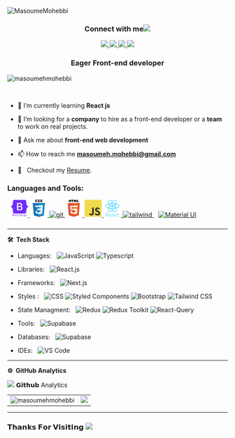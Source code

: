 
![MasoumeMohebbi](https://github.com/masoumehmohebbi/masoumehmohebbi/assets/88876100/3d46feab-5876-424a-a1f7-4a8f8c09148d)

<div align="center">
<h3> Connect with me<a href="https://gifyu.com/image/Zy2f"><img src="https://github.com/milaan9/milaan9/blob/main/Handshake.gif" width="60"></a>
</h3> 
  
<p align="center">
<a href="https://linkedin.com/in/masoumemohebbi"><img src="https://img.shields.io/badge/LinkedIn-0077B5?style=for-the-badge&logo=linkedin&logoColor=white"/> </a>
<a href="https://linkedin.com/in/masoumemohebbi"><img src="https://img.shields.io/badge/Telegram-FFA116?style=for-the-badge&logo=telegram&logoColor=white"/> </a>
<a href="https://instagram.com/masoume.frontend.js"><img src="https://img.shields.io/badge/Instagran-E4405F?style=for-the-badge&logo=instagram&logoColor=white"/> </a>
<a href="masoumeh.mohebbi@gmail.com"><img src="https://img.shields.io/badge/Gmail-D14836?style=for-the-badge&logo=gmail&logoColor=white"/> </a>
</p>  
</div>

<h3 align="center">Eager Front-end developer</h3>
<!-- <img align="right" alt="Coding" width="400" src="https://media1.giphy.com/media/RbDKaczqWovIugyJmW/giphy.gif"> -->


<p align="left"> <img src="https://komarev.com/ghpvc/?username=masoumehmohebbi&label=Profile%20views&color=0e75b6&style=flat" alt="masoumehmohebbi" /> </p>

<p align="left"> <a href="https://twitter.com/" target="blank"><img src="https://img.shields.io/twitter/follow/?logo=twitter&style=for-the-badge" alt="" /></a> </p>

- 🌱 I’m currently learning **React js**

- 🤝 I’m looking for a **company** to hire as a front-end developer or a **team** to work on real projects.

- 💬 Ask me about **front-end web development**

- 📫 How to reach me **masoumeh.mohebbi@gmail.com**
  
-  📝 &nbsp; Checkout my [Resume](https://drive.google.com/file/d/1PhO3SZmTmDoO83PsWVXZnnjoFy_x1q9z/view?usp=drive_link23).



<h3 align="left">Languages and Tools:</h3>
<p align="left">&nbsp; <a href="https://getbootstrap.com" target="_blank" rel="noreferrer"> <img src="https://raw.githubusercontent.com/devicons/devicon/master/icons/bootstrap/bootstrap-plain-wordmark.svg" alt="bootstrap" width="40" height="40"/> </a> <a href="https://www.w3schools.com/css/" target="_blank" rel="noreferrer"> <img src="https://raw.githubusercontent.com/devicons/devicon/master/icons/css3/css3-original-wordmark.svg" alt="css3" width="40" height="40"/> </a> <a href="https://git-scm.com/" target="_blank" rel="noreferrer"> <img src="https://www.vectorlogo.zone/logos/git-scm/git-scm-icon.svg" alt="git" width="40" height="40"/> </a> <a href="https://www.w3.org/html/" target="_blank" rel="noreferrer"> <img src="https://raw.githubusercontent.com/devicons/devicon/master/icons/html5/html5-original-wordmark.svg" alt="html5" width="40" height="40"/> </a> <a href="https://developer.mozilla.org/en-US/docs/Web/JavaScript" target="_blank" rel="noreferrer"> <img src="https://raw.githubusercontent.com/devicons/devicon/master/icons/javascript/javascript-original.svg" alt="javascript" width="40" height="40"/> </a> <a href="https://reactjs.org/" target="_blank" rel="noreferrer"> <img src="https://raw.githubusercontent.com/devicons/devicon/master/icons/react/react-original-wordmark.svg" alt="react" width="40" height="40"/> </a> <a href="https://tailwindcss.com/" target="_blank" rel="noreferrer"> <img src="https://www.vectorlogo.zone/logos/tailwindcss/tailwindcss-icon.svg" alt="tailwind" width="40" height="40"/> </a>
<a href="https://mui.com/" target="_blank"><img style="margin: 10px" src="https://profilinator.rishav.dev/skills-assets/mui.png" alt="Material UI" height="50" /></a>  </p>
 

***
**🛠 &nbsp;Tech Stack**

- Languages: &nbsp;
  ![JavaScript](https://img.shields.io/badge/-JavaScript-333333?style=flat&logo=javascript)
  ![Typescript](https://img.shields.io/badge/-Typescript-333333?style=flat&logo=Typescript)

- Libraries: &nbsp;
  ![React.js](https://img.shields.io/badge/-React.js-333333?style=flat&logo=React.js)
  
- Frameworks: &nbsp;
  ![Next.js](https://img.shields.io/badge/-Next.js-333333?style=flat&logo=Next.js)

- Styles : &nbsp;
  ![CSS](https://img.shields.io/badge/-CSS-333333?style=flat&logo=css3) ![Styled Components](https://img.shields.io/badge/-Styled_Components-333333?style=flat&logo=styled-components)   ![Bootstrap](https://img.shields.io/badge/-Bootstrap-333333?style=flat&logo=bootstrap)  ![Tailwind CSS](https://img.shields.io/badge/-Tailwind_CSS-333333?style=flat&logo=tailwind-css)  
   
- State Managment: &nbsp;
  ![Redux](https://img.shields.io/badge/-Redux-333333?style=flat&logo=redux)  ![Redux Toolkit](https://img.shields.io/badge/-Redux_Toolkit-333333?style=flat&logo=redux)  ![React-Query](https://img.shields.io/badge/-React_Query-333333?style=flat&logo=react-query)

- Tools:  &nbsp;
  ![Supabase](https://img.shields.io/badge/-Supabase-333333?style=flat&logo=supabase)

- Databases:  &nbsp;
  ![Supabase](https://img.shields.io/badge/-Supabase-333333?style=flat&logo=supabase)

- IDEs: &nbsp;
  ![VS Code](https://img.shields.io/badge/-VS%20Code-333333?style=flat&logo=visual-studio-code&logoColor=007ACC)

***
  
  **⚙️ &nbsp;GitHub Analytics**
  <summary>
  <img src="https://media.giphy.com/media/cj87CxfRtrUifF3Ryk/giphy.gif" height="25">
  <span>𝗚𝗶𝘁𝗵𝘂𝗯 Analytics</span>
</summary>
<table style="width:100%">
  <tr>
    <td> <img src="https://github-readme-stats.vercel.app/api?username=masoumehmohebbi&show_icons=true&theme=dark&locale=en&hide_border=true" alt="masoumehmohebbi" /></td>
    <td><img src="https://github-readme-stats.vercel.app/api/top-langs/?username=masoumehmohebbi&theme=dark&hide_border=true&layout=compact"></td>
  </tr>
</table>

***
<h3>𝗧𝗵𝗮𝗻𝗸𝘀 𝗙𝗼𝗿 𝗩𝗶𝘀𝗶𝘁𝗶𝗻𝗴 <img height="40" src="https://emoji.gg/assets/emoji/7333-parrotdance.gif"></h3>
